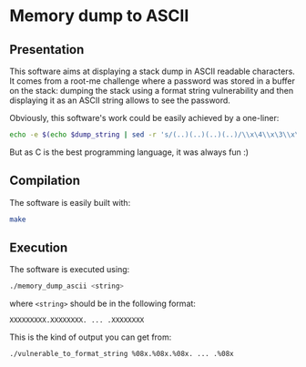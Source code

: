 # Memory dump to ASCII

## Presentation
This software aims at displaying a stack dump in ASCII readable characters. It comes from a root-me challenge where a password was stored in a buffer on the stack: dumping the stack using a format string vulnerability and then displaying it as an ASCII string allows to see the password.

Obviously, this software's work could be easily achieved by a one-liner:
```bash
echo -e $(echo $dump_string | sed -r 's/(..)(..)(..)(..)/\\x\4\\x\3\\x\2\\x\1/g')
```
But as C is the best programming language, it was always fun :)

## Compilation
The software is easily built with:
```bash
make
```

## Execution
The software is executed using:
```bash
./memory_dump_ascii <string>
```
where `<string>` should be in the following format:
```
XXXXXXXXX.XXXXXXXX. ... .XXXXXXXX
```
This is the kind of output you can get from:
```
./vulnerable_to_format_string %08x.%08x.%08x. ... .%08x
```

